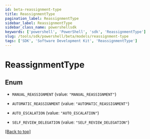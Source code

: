 ```yaml
---
id: beta-reassignment-type
title: ReassignmentType
pagination_label: ReassignmentType
sidebar_label: ReassignmentType
sidebar_class_name: powershellsdk
keywords: ['powershell', 'PowerShell', 'sdk', 'ReassignmentType'] 
slug: /tools/sdk/powershell/beta/models/reassignment-type
tags: ['SDK', 'Software Development Kit', 'ReassignmentType']
---
```



# ReassignmentType

## Enum


* `MANUAL_REASSIGNMENT` (value: `"MANUAL_REASSIGNMENT"`)

* `AUTOMATIC_REASSIGNMENT` (value: `"AUTOMATIC_REASSIGNMENT"`)

* `AUTO_ESCALATION` (value: `"AUTO_ESCALATION"`)

* `SELF_REVIEW_DELEGATION` (value: `"SELF_REVIEW_DELEGATION"`)


[[Back to top]](#) 

